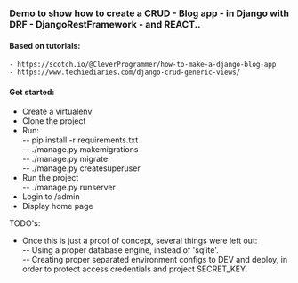 ### Demo to show how to create a CRUD - Blog app - in Django with DRF - DjangoRestFramework - and REACT..  

#### Based on tutorials:  
	- https://scotch.io/@CleverProgrammer/how-to-make-a-django-blog-app  	
    - https://www.techiediaries.com/django-crud-generic-views/  

#### Get started:
- Create a virtualenv  
- Clone the  project
- Run:  
-- pip install -r requirements.txt  
-- ./manage.py makemigrations  
-- ./manage.py migrate  
-- ./manage.py createsuperuser  
- Run the project  
-- ./manage.py runserver
- Login to /admin
- Display home page

TODO's:
- Once this is just a proof of concept, several things were left out:  
-- Using a proper database engine, instead of 'sqlite'.  
-- Creating proper separated environment configs to DEV and deploy, in order to protect access credentials and project SECRET_KEY.  

